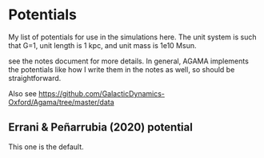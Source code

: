 # Potentials 
My list of potentials for use in the simulations here.
The unit system is such that G=1, unit length is 1 kpc, and unit mass is 1e10 Msun.

see the notes document for more details. In general, AGAMA implements the potentials like how I write them in the notes as well, so should be straightforward.

Also see 
https://github.com/GalacticDynamics-Oxford/Agama/tree/master/data

## Errani & Peñarrubia (2020) potential
This one is the default.
